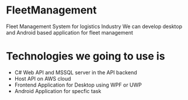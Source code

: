 # FleetManagement
Fleet Management System for logistics Industry
We can develop desktop and Android based application for fleet management
# Technologies we going to use is 
* C# Web API and MSSQL server in the API backend
* Host API on AWS cloud
* Frontend Application for Desktop using WPF or UWP
* Android Application for specfic task
